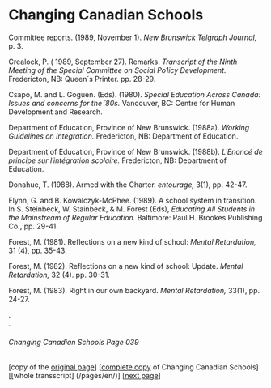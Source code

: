 # Changing Canadian Schools
Committee reports. (1989, November 1). *New Brunswick Telgraph Journal,* p. 3.  

Crealock, P. ( 1989, September 27). Remarks. *Transcript of the Ninth Meeting of the Special Committee on Social Po1icy Development.* Fredericton, NB: Queen´s Printer. pp. 28-29.  

Csapo, M. and L. Goguen. (Eds). (1980). *Special Education Across Canada: Issues and concerns for the ´80s.* Vancouver, BC: Centre for Human Development and Research.  

Department of Education, Province of New Brunswick. (1988a). *Working Guidelines on Integration.* Fredericton, NB: Department of Education.  

Department of Education, Province of New Brunswick. (1988b). *L´Enoncé de principe sur l´intégration scolaire.* Fredericton, NB: Department of Education.  

Donahue, T. (1988). Armed with the Charter. *entourage,* 3(1), pp. 42-47.  

Flynn, G. and B. Kowalczyk-McPhee. (1989). A school system in transition. In S. Steinbeck, W. Stainbeck, & M. Forest (Eds), *Educating All Students in the Mainstream of Regular Education.* Baltimore: Paul H. Brookes Publishing Co., pp. 29-41.  

Forest, M. (1981). Reflections on a new kind of school: *Mental Retardation,* 31 (4), pp. 35-43.  

Forest, M. (1982). Reflections on a new kind of school: Update. *Mental Retardation,* 32 (4). pp. 30-31.  

Forest, M. (1983). Right in our own backyard. *Mental Retardation,* 33(1), pp. 24-27.

.  
.  

###### Changing Canadian Schools Page 039

[copy of the [original page](/copies-from-original/CCS039.png)]
[[complete copy](/copies-from-original/BestCopy_Changing_Canadian_Schools_Perspectives_on_Disability_and_Inclusion.pdf) of Changing Canadian Schools]
[[whole transscript] (/pages/en/)]
[[next page](Changing_Canadian_Schools-040)]
